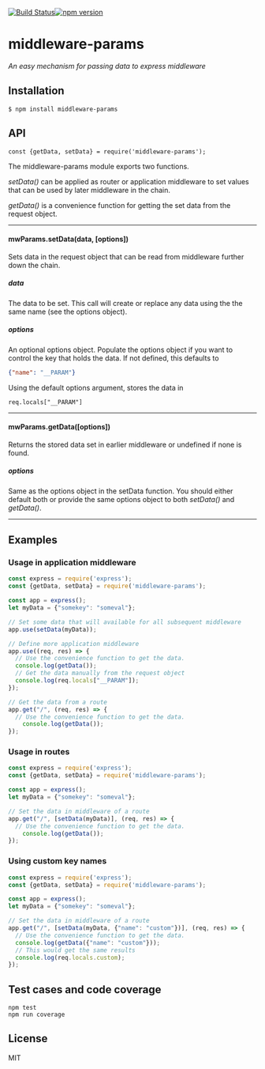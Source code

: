 [![Build Status](https://travis-ci.org/wildbillh/middleware-params.svg?branch=master)](https://travis-ci.org/wildbillh/middleware-params)[![npm version](https://badge.fury.io/js/middleware-params.svg)](https://badge.fury.io/js/middleware-params)

# middleware-params
_An easy mechanism for passing data to express middleware_


## Installation
```text
$ npm install middleware-params
```


## API
```text
const {getData, setData} = require('middleware-params');
```

The middleware-params module exports two functions. 

_setData()_ can be applied as router or application middleware to set values that can be
used by later middleware in the chain. 

_getData()_ is a convenience function for getting the set data
from the request object.

---

#### mwParams.setData(data, [options])

Sets data in the request object that can be read from 
middleware further down the chain. 

##### data

The data to be set. This call will create or replace any data
using the the same name (see the options object).

##### options
 
An optional options object. Populate the options object if you
want to control the key that holds the data. If not defined, this defaults to
```json
{"name": "__PARAM"}
```
Using the default options argument, stores the data in
```
req.locals["__PARAM"]
```


---

#### mwParams.getData([options])

Returns the stored data set in earlier middleware or undefined if none is found.
 
##### options

Same as the options object in the setData function. You should either default both
or provide the same options object to both _setData()_ and _getData()_.

---

## Examples

### Usage in application middleware
```js
const express = require('express');
const {getData, setData} = require('middleware-params');

const app = express();
let myData = {"somekey": "someval"};

// Set some data that will available for all subsequent middleware
app.use(setData(myData));

// Define more application middleware
app.use((req, res) => {
  // Use the convenience function to get the data.
  console.log(getData());
  // Get the data manually from the request object
  console.log(req.locals["__PARAM"]);
});

// Get the data from a route
app.get("/", (req, res) => {
  // Use the convenience function to get the data.
    console.log(getData());    
});
```

### Usage in routes
```js
const express = require('express');
const {getData, setData} = require('middleware-params');

const app = express();
let myData = {"somekey": "someval"};

// Set the data in middleware of a route
app.get("/", [setData(myData)], (req, res) => {
  // Use the convenience function to get the data.
    console.log(getData());    
});
```
  
### Using custom key names
```js
const express = require('express');
const {getData, setData} = require('middleware-params');

const app = express();
let myData = {"somekey": "someval"};

// Set the data in middleware of a route
app.get("/", [setData(myData, {"name": "custom"})], (req, res) => {
  // Use the convenience function to get the data.
  console.log(getData({"name": "custom"}));
  // This would get the same results
  console.log(req.locals.custom);      
});
```


## Test cases and code coverage
```text
npm test
npm run coverage
``` 

## License
MIT 
  
  
